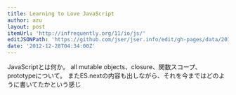 ```yaml
---
title: Learning to Love JavaScript
author: azu
layout: post
itemUrl: 'http://infrequently.org/11/io/js/'
editJSONPath: 'https://github.com/jser/jser.info/edit/gh-pages/data/2012/12/index.json'
date: '2012-12-28T04:34:00Z'
---
```

JavaScriptとは何か。
all mutable objects、closure、関数スコープ、prototypeについて。
またES.nextの内容も出しながら、それを今まではどのように書いてたかという感じ
